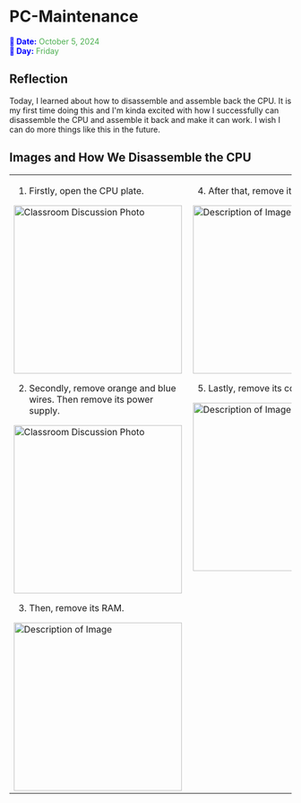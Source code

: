 # PC-Maintenance

<span style="color:blue; font-weight:bold">📅 Date:</span> <span style="color:#4CAF50">October 5, 2024</span>  
<span style="color:blue; font-weight:bold">📆 Day:</span> <span style="color:#4CAF50">Friday</span>



## Reflection
Today, I learned about how to disassemble and assemble back the CPU. It is my first time doing this and I'm kinda excited with how I successfully can disassemble the CPU and assemble it back and make it can work. I wish I can do more things like this in the future.



## Images and How We Disassemble the CPU
<table style="width: 100%; border-collapse: collapse;">
  <tr>
    <td style="width: 50%; padding-right: 10px; vertical-align: top;">
      <!-- Left content -->
     
1. Firstly, open the CPU plate.

<img src="https://raw.githubusercontent.com/nrathrhabs/images/main/photo_2024-11-08_14-53-44.jpg" alt="Classroom Discussion Photo" width="300">

2. Secondly, remove orange and blue wires. Then remove its power supply.

<img src="https://raw.githubusercontent.com/nrathrhabs/images/main/photo_2024-11-08_14-53-45.jpg" alt="Classroom Discussion Photo" width="300">

3. Then, remove its RAM.

<img src="https://raw.githubusercontent.com/nrathrhabs/images/main/photo_2024-11-08_14-53-47.jpg" alt="Description of Image" width="300">
    </td>
    <td style="width: 50%; padding-left: 10px; vertical-align: top;">
      <!-- Right content -->

4. After that, remove its hard disk.

<img src="https://raw.githubusercontent.com/nrathrhabs/images/main/photo_2024-11-08_14-53-50.jpg" alt="Description of Image" width="300">

5. Lastly, remove its cooling fan.

<img src="https://raw.githubusercontent.com/nrathrhabs/images/main/photo_2024-11-08_14-53-51.jpg" alt="Description of Image" width="300">
    </td>
  </tr>
</table>




